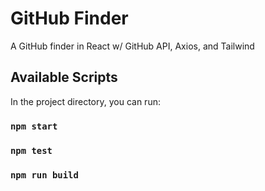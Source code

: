# GitHub Finder

A GitHub finder in React w/ GitHub API, Axios, and Tailwind

## Available Scripts

In the project directory, you can run:

### `npm start`

### `npm test`

### `npm run build`
